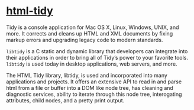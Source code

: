 # [html-tidy](https://chocolatey.org/packages/html-tidy)

Tidy is a console application for Mac OS X, Linux, Windows, UNIX, and more. It corrects and cleans up HTML and XML documents by fixing markup errors and upgrading legacy code to modern standards.

`libtidy` is a C static and dynamic library that developers can integrate into their applications in order to bring all of Tidy’s power to your favorite tools. `libtidy` is used today in desktop applications, web servers, and more.

The HTML Tidy library, libtidy, is used and incorporated into many applications and projects. It offers an extensive API to read in and parse html from a file or buffer into a DOM like node tree, has cleaning and diagnostic services, ability to iterate through this node tree, interogating attributes, child nodes, and a pretty print output.
